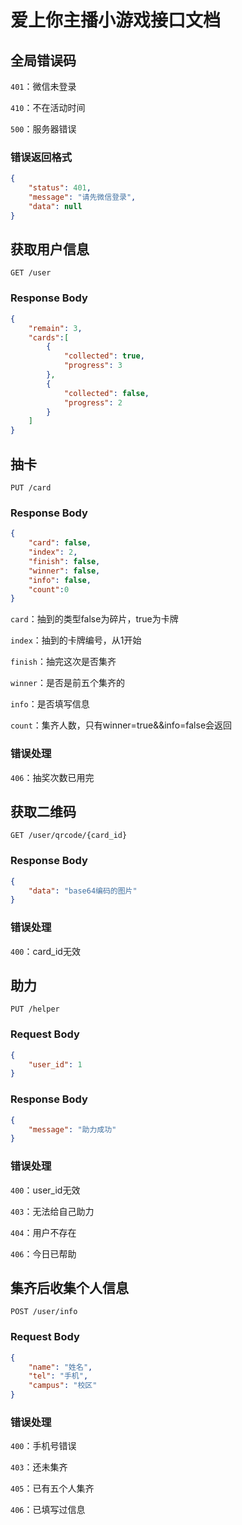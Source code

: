 # 爱上你主播小游戏接口文档

## 全局错误码

`401`：微信未登录

`410`：不在活动时间

`500`：服务器错误



### 错误返回格式

```json
{
    "status": 401,
    "message": "请先微信登录",
    "data": null
}
```



## 获取用户信息

```http
GET /user
```

### Response Body

```json
{
    "remain": 3,
    "cards":[
        {
            "collected": true,
        	"progress": 3
        },
        {
            "collected": false,
        	"progress": 2
        }
    ]
}
```



## 抽卡

```http
PUT /card
```

### Response Body

```json
{
	"card": false,
    "index": 2,
    "finish": false,
    "winner": false,
    "info": false,
    "count":0
}
```

`card`：抽到的类型false为碎片，true为卡牌

`index`：抽到的卡牌编号，从1开始

`finish`：抽完这次是否集齐

`winner`：是否是前五个集齐的

`info`：是否填写信息

`count`：集齐人数，只有winner=true&&info=false会返回

### 错误处理

`406`：抽奖次数已用完



## 获取二维码

```http
GET /user/qrcode/{card_id}
```

### Response Body

```json
{
    "data": "base64编码的图片"
}
```

### 错误处理

`400`：card_id无效

## 助力

```http
PUT /helper
```

### Request Body

```json
{
    "user_id": 1
}
```

### Response Body

```json
{
	"message": "助力成功"
}
```



### 错误处理

`400`：user_id无效

`403`：无法给自己助力

`404`：用户不存在

`406`：今日已帮助



## 集齐后收集个人信息

```http
POST /user/info
```

### Request Body

```json
{
    "name": "姓名",
    "tel": "手机",
    "campus": "校区"
}
```

### 错误处理

`400`：手机号错误

`403`：还未集齐

`405`：已有五个人集齐

`406`：已填写过信息